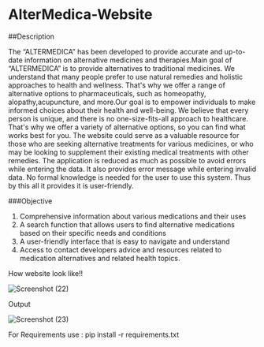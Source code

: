 
# AlterMedica-Website
##Description

The “ALTERMEDICA” has been developed to provide accurate and up-to-date information on alternative medicines and therapies.Main goal of “ALTERMEDICA” is to provide alternatives to traditional medicines. We understand that many people prefer to use natural remedies and holistic approaches to health and wellness. That's why we offer a range of alternative options to pharmaceuticals, such as homeopathy, alopathy,acupuncture, and more.Our goal is to empower individuals to make informed choices about their health and well-being. We believe that every person is unique, and there is no one-size-fits-all approach to healthcare. That's why we offer a variety of alternative options, so you can find what works best for you. The website could serve as a valuable resource for those who are seeking alternative treatments for various medicines, or who may be looking to supplement their existing medical treatments with other remedies.
The application is reduced as much as possible to avoid errors while entering the data. It also provides error message while entering invalid data. No formal knowledge is needed for the user to use this system. Thus by this all it provides it is user-friendly.

###Objective
1.	Comprehensive information about various medications and their uses
2.	A search function that allows users to find alternative medications based on their specific     needs and conditions
3.	A user-friendly interface that is easy to navigate and understand
4.	Access to contact developers advice and resources related to medication alternatives and related health topics.

How website look like!!

![Screenshot (22)](https://user-images.githubusercontent.com/97236292/232278529-005c0198-84cc-4fd6-86c8-b05ddce09684.png)


Output

![Screenshot (23)](https://user-images.githubusercontent.com/97236292/232278540-1a58849c-8a2a-47b9-adf7-3d99a3c8344d.png)


For Requirements use :
pip install -r requirements.txt

